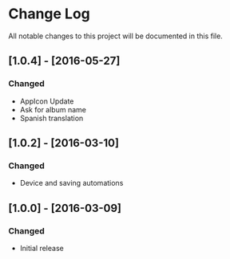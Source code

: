 # Change Log
All notable changes to this project will be documented in this file.

## [1.0.4] - [2016-05-27]
### Changed
- AppIcon Update
- Ask for album name
- Spanish translation

## [1.0.2] - [2016-03-10]
### Changed
- Device and saving automations

## [1.0.0] - [2016-03-09]
### Changed
- Initial release